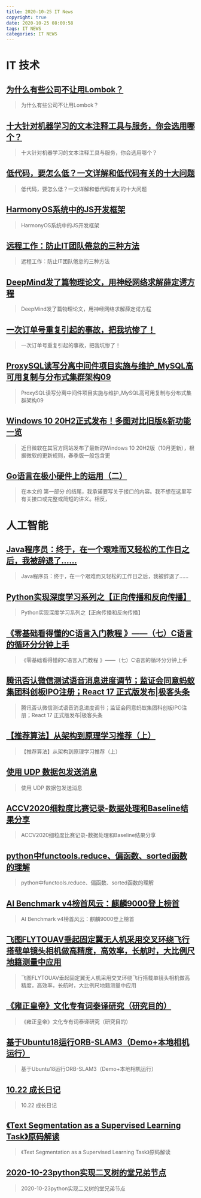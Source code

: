 ```yaml
---
title: 2020-10-25 IT News
copyright: true
date: 2020-10-25 08:00:58
tags: IT NEWS
categories: IT NEWS
---
```

# IT 技术 
 ## [为什么有些公司不让用Lombok？](http://developer.51cto.com/art/202010/629471.htm)
 > 为什么有些公司不让用Lombok？
 ## [十大针对机器学习的文本注释工具与服务，你会选用哪个？](http://ai.51cto.com/art/202010/629477.htm)
 > 十大针对机器学习的文本注释工具与服务，你会选用哪个？
 ## [低代码，要怎么低？一文详解和低代码有关的十大问题](http://news.51cto.com/art/202010/629275.htm)
 > 低代码，要怎么低？一文详解和低代码有关的十大问题
 ## [HarmonyOS系统中的JS开发框架](http://os.51cto.com/art/202010/629479.htm)
 > HarmonyOS系统中的JS开发框架
 ## [远程工作：防止IT团队倦怠的三种方法](http://news.51cto.com/art/202010/629427.htm)
 > 远程工作：防止IT团队倦怠的三种方法
 ## [DeepMind发了篇物理论文，用神经网络求解薛定谔方程](http://news.51cto.com/art/202010/629274.htm)
 > DeepMind发了篇物理论文，用神经网络求解薛定谔方程
 ## [一次订单号重复引起的事故，把我坑惨了！](http://developer.51cto.com/art/202010/629255.htm)
 > 一次订单号重复引起的事故，把我坑惨了！
 ## [ProxySQL读写分离中间件项目实施与维护_MySQL高可用复制与分布式集群架构09](http://fellow.51cto.com/art/202007/622206.htm?qd=51ctojrzd)
 > ProxySQL读写分离中间件项目实施与维护_MySQL高可用复制与分布式集群架构09
 ## [Windows 10 20H2正式发布！多图对比旧版&新功能一览](http://os.51cto.com/art/202010/629621.htm)
 > 近日微软在其官方网站发布了最新的Windows 10 20H2版（10月更新），根据微软的更新规则，春季版一般包含更
 ## [Go语言在极小硬件上的运用（二）](http://developer.51cto.com/art/202010/629620.htm)
 > 在本文的 第一部分 的结尾，我承诺要写关于接口的内容。我不想在这里写有关接口或完整或简短的讲义。相反，
# 人工智能 
 ## [Java程序员：终于，在一个艰难而又轻松的工作日之后，我被辞退了......](https://blog.csdn.net/java_xiaoo/article/details/109224324)
 > Java程序员：终于，在一个艰难而又轻松的工作日之后，我被辞退了......
 ## [Python实现深度学习系列之【正向传播和反向传播】](https://blog.csdn.net/qq_36556893/article/details/109224708)
 > Python实现深度学习系列之【正向传播和反向传播】
 ## [《零基础看得懂的C语言入门教程 》——（七）C语言的循环分分钟上手](https://blog.csdn.net/A757291228/article/details/108899175)
 > 《零基础看得懂的C语言入门教程 》——（七）C语言的循环分分钟上手
 ## [腾讯否认微信测试语音消息进度调节​；监证会同意蚂蚁集团科创板IPO注册；React 17 正式版发布|极客头条](https://blog.csdn.net/csdnnews/article/details/109215888)
 > 腾讯否认微信测试语音消息进度调节​；监证会同意蚂蚁集团科创板IPO注册；React 17 正式版发布|极客头条
 ## [【推荐算法】从架构到原理学习推荐（上）](https://blog.csdn.net/a7388787/article/details/109184324)
 > 【推荐算法】从架构到原理学习推荐（上）
 ## [使用 UDP 数据包发送消息](https://blog.csdn.net/update7/article/details/109235926)
 > 使用 UDP 数据包发送消息
 ## [ACCV2020细粒度比赛记录-数据处理和Baseline结果分享](https://blog.csdn.net/u013347145/article/details/109250455)
 > ACCV2020细粒度比赛记录-数据处理和Baseline结果分享
 ## [python中functools.reduce、偏函数、sorted函数的理解](https://blog.csdn.net/m0_51284422/article/details/109166809)
 > python中functools.reduce、偏函数、sorted函数的理解
 ## [AI Benchmark v4榜首风云：麒麟9000登上榜首](https://blog.csdn.net/thl789/article/details/109234623)
 > AI Benchmark v4榜首风云：麒麟9000登上榜首
 ## [飞图FLYTOUAV垂起固定翼无人机采用交叉环绕飞行搭载单镜头相机做高精度，高效率，长航时，大比例尺地籍测量中应用](https://blog.csdn.net/weixin_46996324/article/details/109241534)
 > 飞图FLYTOUAV垂起固定翼无人机采用交叉环绕飞行搭载单镜头相机做高精度，高效率，长航时，大比例尺地籍测量中应用
 ## [《雍正皇帝》文化专有词泰译研究（研究目的）](https://blog.csdn.net/singdo123/article/details/109238817)
 > 《雍正皇帝》文化专有词泰译研究（研究目的）
 ## [基于Ubuntu18运行ORB-SLAM3（Demo+本地相机运行）](https://blog.csdn.net/qq_36804414/article/details/109241264)
 > 基于Ubuntu18运行ORB-SLAM3（Demo+本地相机运行）
 ## [10.22 成长日记](https://blog.csdn.net/xhdxiaolan/article/details/109228127)
 > 10.22 成长日记
 ## [《Text Segmentation as a Supervised Learning Task》原码解读](https://blog.csdn.net/jokerxsy/article/details/109237492)
 > 《Text Segmentation as a Supervised Learning Task》原码解读
 ## [2020-10-23python实现二叉树的堂兄弟节点](https://blog.csdn.net/qq_44671932/article/details/109248996)
 > 2020-10-23python实现二叉树的堂兄弟节点

    